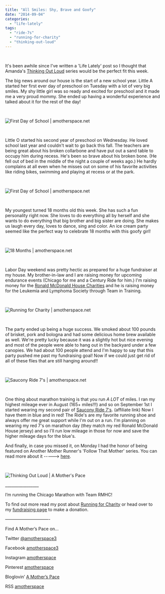 ```yaml
---
title: "All Smiles: Shy, Brave and Goofy"
date: "2014-09-04"
categories: 
  - "life-lately"
tags: 
  - "ride-7s"
  - "running-for-charity"
  - "thinking-out-loud"
---
```


 

It's been awhile since I've written a 'Life Lately' post so I thought that Amanda's [Thinking Out Loud](http://www.runningwithspoons.com/) series would be the perfect fit this week.

The big news around our house is the start of a new school year. Little A started her first ever day of preschool on Tuesday with a lot of very big smiles. My shy little girl was so ready and excited for preschool and it made me a very proud mommy. She ended up having a wonderful experience and talked about it for the rest of the day!

 

![First Day of School | amotherspace.net](images/AudreyFirstDay.jpg)

 

Little O started his second year of preschool on Wednesday. He loved school last year and couldn't wait to go back this fall. The teachers are being great about his broken collarbone and have put out a sand table to occupy him during recess. He's been so brave about his broken bone. (He fell out of bed in the middle of the night a couple of weeks ago.) He hardly complains at all even when he misses out on some of his favorite activities like riding bikes, swimming and playing at recess or at the park.

 

![First Day of School | amotherspace.net](images/IMAG7306.jpg)

 

My youngest turned 18 months old this week. She has such a fun personality right now. She loves to do everything all by herself and she wants to do everything that big brother and big sister are doing. She makes us laugh every day, loves to dance, sing and color. An ice cream party seemed like the perfect way to celebrate 18 months with this goofy girl!

 

![18 Months | amotherspace.net](images/We-had-ice-cream-to-celebrate-18-months-with-this-goofy-girl.-Love-her-so..jpg)

 

Labor Day weekend was pretty hectic as prepared for a huge fundraiser at my house. My brother-in-law and I are raising money for upcoming endurance events (Chicago for me and a Century Ride for him.) I'm raising money for the [Ronald McDonald House Charities](http://amotherspace.net/2014/06/the-chicago-marathon-running-for-charity/ "The Chicago Marathon: Running for Charity") and he is raising money for the Leukemia and Lymphoma Society through Team in Training.

 

![Running for Charity | amotherspace.net](images/Our-Beer-Bologna-fundraising-event-last-night-pushed-me-over-my-goal-We-smoked-brisket-pulled-pork-and-bologna-plus-had-fabulous-home-brew-made-by-my-bro-in-law-for-almost-100-people.-Funds-raised-benefited-t.jpg)

 

The party ended up being a huge success. We smoked about 100 pounds of brisket, pork and bologna and had some delicious home brew available as well. We're pretty lucky because it was a slightly hot but nice evening and most of the people were able to hang out in the backyard under a few canopies. We had about 100 people attend and I'm happy to say that this party pushed me past my fundraising goal! Now if we could just get rid of all of these flies that are still hanging around!!

 

![Saucony Ride 7's | amotherspace.net](images/IMAG7235-001.jpg)

 

One thing about marathon training is that you run _A LOT_ of miles. I ran my highest mileage ever in August (165+ miles!!!) and so on September 1st I started wearing my second pair of [Saucony Ride 7's](http://amzn.to/WcXSXP). (affiliate link) Now I have them in blue and in red! The Ride's are my favorite running shoe and always offer me great support while I'm out on a run. I'm planning on wearing my red 7's on marathon day (they match my red Ronald McDonald House jersey) and so I'll run low mileage in those for now and save the higher mileage days for the blue's.

And finally, in case you missed it, on Monday I had the honor of being featured on Another Mother Runner's 'Follow That Mother' series. You can read more about it -----> [here](http://amotherspace.net/2014/09/follow-that-mother/ "Follow That Mother!").

 

![Thinking Out Loud | A Mother's Pace](images/Thinking-Out-Loud.jpg)

\_\_\_\_\_\_\_\_\_\_\_\_\_\_\_\_\_

I’m running the Chicago Marathon with Team RMHC!

To find out more read my post about [Running for Charity](http://amotherspace.net/2014/06/the-chicago-marathon-running-for-charity/) or head over to my [fundraising page](http://www.kintera.org/faf/donorReg/donorPledge.asp?ievent=1097960&supId=399266070) to make a donation.

——————————-

Find A Mother’s Pace on…

Twitter [@amotherspace3](https://twitter.com/amotherspace3)

Facebook [amotherspace3](http://facebook.com/amotherspace3)

Instagram [amotherspace](http://instagram.com/amotherspace)

Pinterest [amotherspace](http://pinterest.com/amotherspace/)

Bloglovin’ [A Mother’s Pace](http://www.bloglovin.com/en/blog/6680087)

RSS [amotherspace](http://feeds.feedburner.com/amotherspace)
